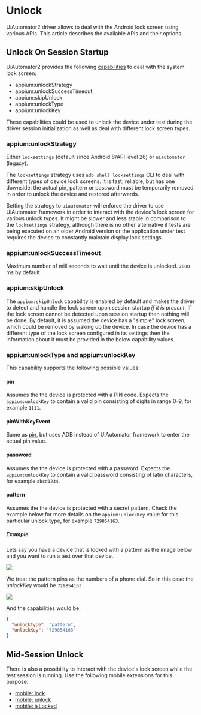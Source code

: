 # Unlock

UiAutomator2 driver allows to deal with the Android lock screen using various APIs.
This article describes the available APIs and their options.

## Unlock On Session Startup

UiAutomator2 provides the following [capabilities](../../README.md#device-locking) to deal
with the system lock screen:

- appium:unlockStrategy
- appium:unlockSuccessTimeout
- appium:skipUnlock
- appium:unlockType
- appium:unlockKey

These capabilities could be used to unlock the device under test during the driver session initialization
as well as deal with different lock screen types.

### appium:unlockStrategy

Either `locksettings` (default since Android 8/API level 26) or `uiautomator` (legacy).

The `locksettings` strategy uses `adb shell locksettings` CLI to deal with different
types of device lock screens. It is fast, reliable, but has one downside: the actual
pin, pattern or password must be temporarily removed in order to unlock the device and restored afterwards.

Setting the strategy to `uiautomator` will enforce the driver to use UiAutomator framework in order
to interact with the device's lock screen for various unlock types. It might be slower and less stable in comparison
to the `locksettings` strategy, although there is no other alternative if tests are being executed on an older Android version
or the application under test requires the device to constantly maintain display lock settings.

### appium:unlockSuccessTimeout

Maximum number of milliseconds to wait until the device is unlocked. `2000` ms by default

### appium:skipUnlock

The `appium:skipUnlock` capability is enabled by default and makes the driver to detect and handle the lock screen
upon session startup _if it is present_. If the lock screen cannot be detected upon session startup then nothing will be
done. By default, it is assumed the device has a "simple" lock screen, which could be removed by waking up the device.
In case the device has a different type of the lock screen configured in its settings then the information about it
must be provided in the below capability values.

### appium:unlockType and appium:unlockKey

This capability supports the following possible values:

#### pin

Assumes the the device is protected with a PIN code. Expects the `appium:unlockKey` to contain a valid pin consisting
of digits in range 0-9, for example `1111`.

#### pinWithKeyEvent

Same as [pin](#pin), but uses ADB instead of UiAutomator framework to enter the actual pin value.

#### password

Assumes the the device is protected with a password. Expects the `appium:unlockKey` to contain a valid password consisting
of latin characters, for example `abcd1234`.

#### pattern

Assumes the the device is protected with a secret pattern. Check the example below for more details on the `appium:unlockKey`
value for this particular unlock type, for example `729854163`.

##### Example

Lets say you have a device that is locked with a pattern  as the image below and you want to run a test over that device.

<img src="./screen1.png" />

We treat the pattern pins as the numbers of a phone dial. So in this case the *unlockKey* would be `729854163`

<img src="./screen2.png" />

And the capabilities would be:

```json
{
  "unlockType": "pattern",
  "unlockKey": "729854163"
}
```

## Mid-Session Unlock

There is also a possibility to interact with the device's lock screen while the test session is running.
Use the following mobile extensions for this purpose:

- [mobile: lock](../../README.md#mobile-lock)
- [mobile: unlock](../../README.md#mobile-unlock)
- [mobile: isLocked](../../README.md#mobile-islocked)
